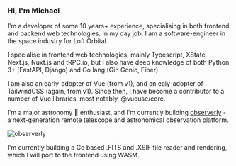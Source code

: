 ### Hi, I'm Michael

<!--
**michealroberts/michealroberts** is a ✨ _special_ ✨ repository because its `README.md` (this file) appears on your GitHub profile.

Here are some ideas to get you started:

- 🔭 I’m currently working on ...
- 🌱 I’m currently learning ...
- 👯 I’m looking to collaborate on ...
- 🤔 I’m looking for help with ...
- 💬 Ask me about ...
- 📫 How to reach me: ...
- 😄 Pronouns: ...
- ⚡ Fun fact: ...
-->

I'm a developer of some 10 years+ experience, specialising in both frontend and backend web technologies. In my day job, I am a software-engineer in the space industry for Loft Orbital. 

I specialise in frontend web technologies, mainly Typescript, XState, Next.js, Nuxt.js and tRPC.io, but I also have deep knowledge of both Python 3+ (FastAPI, Django) and Go lang (Gin Gonic, Fiber).

I am also an early-adopter of Vue (from v1), and an ealy-adopter of TailwindCSS (again, from v1). Since then, I have become a contributor to a number of Vue libraries, most notably, @vueuse/core.

I'm a major astronomy 🔭 enthusiast, and I'm currently building [observerly](https://observerly.com) - a next-generation remote telescope and astronomical observation platform.

![observerly](https://user-images.githubusercontent.com/84131395/187924705-1f00f82e-38f3-497c-9439-781d94add862.jpg)

I'm currently building a Go based .FITS and .XSIF file reader and rendering, which I will port to the frontend using WASM.
